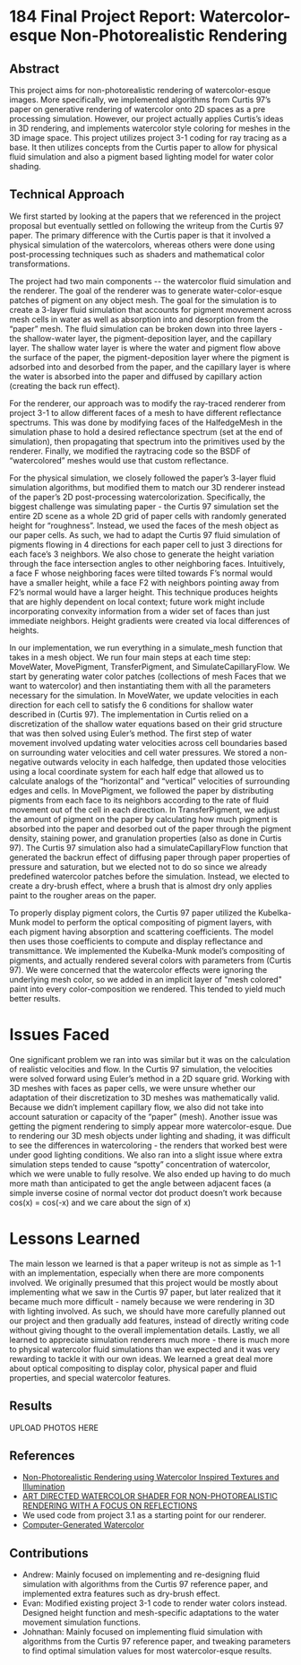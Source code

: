 # 184 Final Project Report: Watercolor-esque Non-Photorealistic Rendering

## Abstract
This project aims for non-photorealistic rendering of watercolor-esque images. More specifically, we implemented algorithms from Curtis 97’s paper on generative rendering of watercolor onto 2D spaces as a pre processing simulation. However, our project actually applies Curtis’s ideas in 3D rendering, and implements watercolor style coloring for meshes in the 3D image space. This project utilizes project 3-1 coding for ray tracing as a base. It then utilizes concepts from the Curtis paper to allow for physical fluid simulation and also a pigment based lighting model for water color shading. 

## Technical Approach
We first started by looking at the papers that we referenced in the project proposal but eventually settled on following the writeup from the Curtis 97 paper. The primary difference with the Curtis paper is that it involved a physical simulation of the watercolors, whereas others were done using post-processing techniques such as shaders and mathematical color transformations.

The project had two main components -- the watercolor fluid simulation and the renderer. The goal of the renderer was to generate water-color-esque patches of pigment on any object mesh. The goal for the simulation is to create a 3-layer fluid simulation that accounts for pigment movement across mesh cells in water as well as absorption into and desorption from the “paper” mesh. The fluid simulation can be broken down into three layers - the shallow-water layer, the pigment-deposition layer, and the capillary layer. The shallow water layer is where the water and pigment flow above the surface of the paper, the pigment-deposition layer where the pigment is adsorbed into and desorbed from the paper, and the capillary layer is where the water is absorbed into the paper and diffused by capillary action (creating the back run effect).

For the renderer, our approach was to modify the ray-traced renderer from project 3-1 to allow different faces of a mesh to have different reflectance spectrums. This was done by modifying faces of the HalfedgeMesh in the simulation phase to hold a desired reflectance spectrum (set at the end of simulation), then propagating that spectrum into the primitives used by the renderer. Finally, we modified the raytracing code so the BSDF of “watercolored” meshes would use that custom reflectance. 

For the physical simulation, we closely followed the paper’s 3-layer fluid simulation algorithms, but modified them to match our 3D renderer instead of the paper’s 2D post-processing watercolorization. Specifically, the biggest challenge was simulating paper - the Curtis 97 simulation set the entire 2D scene as a whole 2D grid of paper cells with randomly generated height for “roughness”. Instead, we used the faces of the mesh object as our paper cells. As such, we had to adapt the Curtis 97 fluid simulation of pigments flowing in 4 directions for each paper cell to just 3 directions for each face’s 3 neighbors. We also chose to generate the height variation through the face intersection angles to other neighboring faces. Intuitively, a face F whose neighboring faces were tilted towards F’s normal would have a smaller height, while a face F2 with neighbors pointing away from F2’s normal would have a larger height. This technique produces heights that are highly dependent on local context; future work might include incorporating convexity information from a wider set of faces than just immediate neighbors. Height gradients were created via local differences of heights.

In our implementation, we run everything in a simulate_mesh function that takes in a mesh object. We run four main steps at each time step: MoveWater, MovePigment, TransferPigment, and SimulateCapillaryFlow. We start by generating water color patches (collections of mesh Faces that we want to watercolor) and then instantiating them with all the parameters necessary for the simulation. In MoveWater, we update velocities in each direction for each cell to satisfy the 6 conditions for shallow water described in (Curtis 97). The implementation in Curtis relied on a discretization of the shallow water equations based on their grid structure that was then solved using Euler’s method. The first step of water movement involved updating water velocities across cell boundaries based on surrounding water velocities and cell water pressures. We stored a non-negative outwards velocity in each halfedge, then updated those velocities using a local coordinate system for each half edge that allowed us to calculate analogs of the “horizontal” and “vertical” velocities of surrounding edges and cells. In MovePigment, we followed the paper by distributing pigments from each face to its neighbors according to the rate of fluid movement out of the cell in each direction. In TransferPigment, we adjust the amount of pigment on the paper by calculating how much pigment is absorbed into the paper and desorbed out of the paper through the pigment density, staining power, and granulation properties (also as done in Curtis 97). The Curtis 97 simulation also had a simulateCapillaryFlow function that generated the backrun effect of diffusing paper through paper properties of pressure and saturation, but we elected not to do so since we already predefined watercolor patches before the simulation. Instead, we elected to create a dry-brush effect, where a brush that is almost dry only applies paint to the rougher areas on the paper.

To properly display pigment colors, the Curtis 97 paper utilized the Kubelka-Munk model to perform the optical compositing of pigment layers, with each pigment having absorption and scattering coefficients. The model then uses those coefficients to compute and display reflectance and transmittance. We implemented the Kubelka-Munk model’s compositing of pigments, and actually rendered several colors with parameters from (Curtis 97). We were concerned that the watercolor effects were ignoring the underlying mesh color, so we added in an implicit layer of "mesh colored" paint into every color-composition we rendered. This tended to yield much better results.

# Issues Faced

One significant problem we ran into was similar but it was on the calculation of realistic velocities and flow. In the Curtis 97 simulation, the velocities were solved forward using Euler’s method in a 2D square grid.  Working with 3D meshes with faces as paper cells, we were unsure whether our adaptation of their discretization to 3D meshes was mathematically valid. Because we didn’t implement capillary flow, we also did not take into account saturation or capacity of the “paper” (mesh). Another issue was getting the pigment rendering to simply appear more watercolor-esque. Due to rendering our 3D mesh objects under lighting and shading, it was difficult to see the differences in watercoloring - the renders that worked best were under good lighting conditions. We also ran into a slight issue where extra simulation steps tended to cause “spotty” concentration of watercolor, which we were unable to fully resolve. We also ended up having to do much more math than anticipated to get the angle between adjacent faces (a simple inverse cosine of normal vector dot product doesn’t work because cos(x) = cos(-x) and we care about the sign of x)

# Lessons Learned
The main lesson we learned is that a paper writeup is not as simple as 1-1 with an implementation, especially when there are more components involved. We originally presumed that this project would be mostly about implementing what we saw in the Curtis 97 paper, but later realized that it became much more difficult - namely because we were rendering in 3D with lighting involved. As such, we should have more carefully planned out our project and then gradually add features, instead of directly writing code without giving thought to the overall implementation details. Lastly, we all learned to appreciate simulation renderers much more - there is much more to physical watercolor fluid simulations than we expected and it was very rewarding to tackle it with our own ideas. We learned a great deal more about optical compositing to display color, physical paper and fluid properties, and special watercolor features.

## Results
UPLOAD PHOTOS HERE

## References
* [Non-Photorealistic Rendering
using Watercolor Inspired Textures and Illumination](https://www.dimap.ufrn.br/~motta/dim102/Projetos/NPR/Lume_PG01.pdf)
* [ART DIRECTED WATERCOLOR SHADER FOR NON-PHOTOREALISTIC
RENDERING WITH A FOCUS ON REFLECTIONS](https://core.ac.uk/download/pdf/154406433.pdf)
* We used code from project 3.1 as a starting point for our renderer.
* [Computer-Generated Watercolor](https://www.cs.princeton.edu/courses/archive/fall00/cs597b/papers/curtis97.pdf)

## Contributions
* Andrew: Mainly focused on implementing and re-designing fluid simulation with algorithms from the Curtis 97 reference paper, and implemented extra features such as dry-brush effect.
* Evan: Modified existing project 3-1 code to render water colors instead. Designed height function and mesh-specific adaptations to the water movement simulation functions.
* Johnathan: Mainly focused on implementing fluid simulation with algorithms from the Curtis 97 reference paper, and tweaking parameters to find optimal simulation values for most watercolor-esque results.
